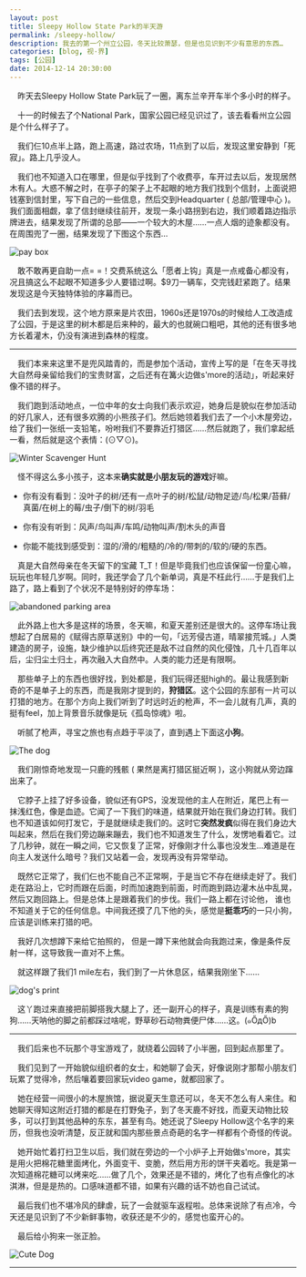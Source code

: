 ```yaml
---
layout: post
title: Sleepy Hollow State Park的半天游
permalink: /sleepy-hollow/
description: 我去的第一个州立公园，冬天比较萧瑟，但是也见识到不少有意思的东西…
categories: [blog, 视·界]
tags: [公园]
date: 2014-12-14 20:30:00
---
```


　昨天去Sleepy Hollow State Park玩了一圈，离东兰辛开车半个多小时的样子。

　十一的时候去了个National Park，国家公园已经见识过了，该去看看州立公园是个什么样子了。

　我们仨10点半上路，跑上高速，路过农场，11点到了以后，发现这里安静到「死寂」。路上几乎没人。

　我们也不知道入口在哪里，但是似乎找到了个收费亭，车开过去以后，发现居然木有人。大惑不解之时，在亭子的架子上不起眼的地方我们找到个信封，上面说把钱塞到信封里，写下自己的一些信息，然后交到Headquarter ( 总部/管理中心 )。我们面面相觑，拿了信封继续往前开，发现一条小路拐到右边，我们顺着路边指示牌进去，结果发现了所谓的总部——一个较大的木屋……一点人烟的迹象都没有。在周围兜了一圈，结果发现了下图这个东西…

![pay box]({{site.img-hosting}}/Pic4Post/sleepy-hollow/pay-box.jpg "Pay Box")

　敢不敢再更自助一点= =！交费系统这么「愿者上钩」真是一点戒备心都没有，况且搞这么不起眼不知道多少人要错过啊。\$9刀一辆车，交完钱赶紧跑了。结果发现这是今天独特体验的序幕而已。

　我们去到发现，这个地方原来是片农田，1960s还是1970s的时候给人工改造成了公园，于是这里的树木都是后来种的，最大的也就碗口粗吧，其他的还有很多地方长着灌木，仍没有演进到森林的程度。

------

　我们本来来这里不是兜风踏青的，而是参加个活动，宣传上写的是「在冬天寻找大自然母亲留给我们的宝贵财富，之后还有在篝火边做s'more的活动」，听起来好像不错的样子。

　我们跑到活动地点，一位中年的女士向我们表示欢迎，她身后是貌似在参加活动的好几家人，还有很多欢腾的小熊孩子们。然后她领着我们去了一个小木屋旁边，给了我们一张纸一支铅笔，吩咐我们不要靠近打猎区……然后就跑了，我们拿起纸一看，然后就是这个表情：(⊙▽⊙)。

![Winter Scavenger Hunt]({{site.img-hosting}}/Pic4Post/sleepy-hollow/IMG_6502.jpg "Check List")

　怪不得这么多小孩子，这本来**确实就是小朋友玩的游戏**好嘛。

* 你有没有看到：没叶子的树/还有一点叶子的树/松鼠/动物足迹/鸟/松果/苔藓/真菌/在树上的莓/虫子/倒下的树/羽毛

* 你有没有听到：风声/鸟叫声/车鸣/动物叫声/割木头的声音

* 你能不能找到感受到：湿的/滑的/粗糙的/冷的/带刺的/软的/硬的东西。

　真是大自然母亲在冬天留下的宝藏 T_T！但是毕竟我们也应该保留一份童心嘛，玩玩也年轻几岁啊。同时，我还学会了几个新单词，真是不枉此行……于是我们上路了，路上看到了个状况不是特别好的停车场：

![abandoned parking area]({{site.img-hosting}}/Pic4Post/sleepy-hollow/IMG_6457.jpg "Parking Lot")

　此外路上也大多是这样的场景，冬天嘛，和夏天差别还是很大的。这停车场让我想起了白居易的《赋得古原草送别》中的一句，「远芳侵古道，晴翠接荒城。」人类建造的房子，设施，缺少维护以后终究还是敌不过自然的风化侵蚀，几十几百年以后，尘归尘土归土，再次融入大自然中。人类的能力还是有限啊。

　那些单子上的东西也很好找，到处都是，我们玩得还挺high的。最让我感到新奇的不是单子上的东西，而是我刚才提到的，**狩猎区**。这个公园的东部有一片可以打猎的地方。在那个方向上我们听到了时远时近的枪声，不一会儿就有几声，真的挺有feel，加上背景音乐就像是玩《孤岛惊魂》啦。

　听腻了枪声，寻宝之旅也有点趋于平淡了，直到遇上下面这**小狗**。

![The dog]({{site.img-hosting}}/Pic4Post/sleepy-hollow/IMG_6477.jpg "dog and deer skeleton")

　我们刚惊奇地发现一只鹿的残骸 ( 果然是离打猎区挺近啊 )，这小狗就从旁边蹿出来了。

　它脖子上挂了好多设备，貌似还有GPS，没发现他的主人在附近，尾巴上有一抹浅红色，像是血迹。它闻了一下我们的味道，结果就开始在我们身边打转。我们也不知道该如何打发它，于是就继续走我们的。这时它**突然发疯**似得在我们身边大叫起来，然后在我们旁边蹦来蹦去，我们也不知道发生了什么，发愣地看着它。过了几秒钟，就在一瞬之间，它又恢复了正常，好像刚才什么事也没发生…难道是在向主人发送什么暗号？我们又站着一会，发现再没有异常举动。

　既然它正常了，我们仨也不能自己不正常啊，于是当它不存在继续走好了。我们走在路沿上，它时而跟在后面，时而加速跑到前面，时而跑到路边灌木丛中乱晃，然后又跑回路上。但是总体上是跟着我们的步伐。我们一路上都在讨论他， 谁也不知道关于它的任何信息。中间我还摸了几下他的头，感觉是**挺乖巧**的一只小狗，应该是训练来打猎的吧。

　我好几次想蹲下来给它拍照的， 但是一蹲下来他就会向我跑过来，像是条件反射一样，这导致我一直对不上焦。

　就这样跟了我们1 mile左右，我们到了一片休息区，结果我刚坐下……

![dog's print]({{site.img-hosting}}/Pic4Post/sleepy-hollow/IMG_6492.jpg "Dog's fingerprint")

　这丫跑过来直接把前脚搭我大腿上了，还一副开心的样子，真是训练有素的狗狗……天呐他的脚之前都踩过啥呢，野草砂石动物粪便尸体……这。(๑ŐдŐ)b

------

　我们后来也不玩那个寻宝游戏了，就绕着公园转了小半圈，回到起点那里了。

　我们见到了一开始貌似组织者的女士，和她聊了会天，好像说刚才那帮小朋友们玩累了觉得冷，然后嚷着要回家玩video game，就都回家了。

　她在经营一间很小的木屋旅馆，据说夏天生意还可以，冬天不怎么有人来住。和她聊天得知这附近打猎的都是在打野兔子，到了冬天鹿不好找，而夏天动物比较多，可以打到其他品种的东东，甚至有鸟。她还说了Sleepy Hollow这个名字的来历，但我也没听清楚，反正就和国内那些景点奇葩的名字一样都有个奇怪的传说。

　她开始忙着打扫卫生以后，我们就在旁边的一个小炉子上开始做s'more，其实是用火把棉花糖里面烤化，外面变干、变脆，然后用方形的饼干夹着吃。我是第一次知道棉花糖可以烤来吃……做了几个，效果还是不错的，烤化了也有点像化的冰淇淋，但是是热的。口感味道都不错，如果有兴趣的话不妨也自己试试。

　最后我们也不堪冷风的肆虐，玩了一会就驱车返程啦。总体来说除了有点冷，今天还是见识到了不少新鲜事物，收获还是不少的，感觉也蛮开心的。

　最后给小狗来一张正脸。

![Cute Dog]({{site.img-hosting}}/Pic4Post/sleepy-hollow/IMG_6486.jpg "Cute One")

------